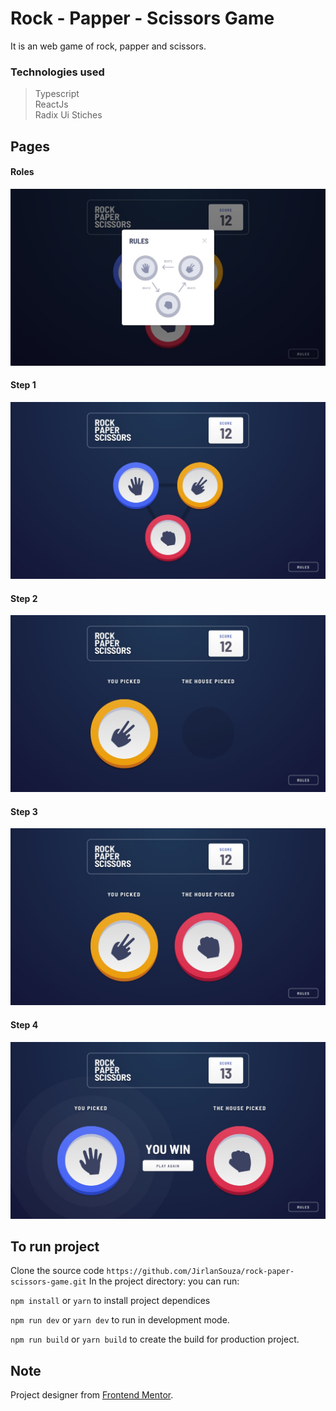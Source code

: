 # Rock - Papper - Scissors Game

It is an web game of rock, papper and scissors.

### Technologies used

> Typescript  
> ReactJs  
> Radix Ui
> Stiches

## Pages

#### Roles

![Roles](./screenshots/desktop-rules-modal.jpg?raw=true)

#### Step 1

![Step1](./screenshots/desktop-step-1.jpg?raw=true)

#### Step 2

![Step2](./screenshots/desktop-step-2.jpg?raw=true)

#### Step 3

![Step3](./screenshots/desktop-step-3.jpg?raw=true)

#### Step 4

![Step4](./screenshots/desktop-step-4-win.jpg?raw=true)

## To run project

Clone the source code `https://github.com/JirlanSouza/rock-paper-scissors-game.git`
In the project directory:
you can run:

`npm install` or `yarn` to install project dependices

`npm run dev` or `yarn dev` to run in development mode.

`npm run build` or `yarn build` to create the build for production project.

## Note

Project designer from [Frontend Mentor](https://www.frontendmentor.io/).
